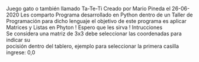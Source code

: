 Juego gato o también llamado Ta-Te-Ti
Creado por Mario Pineda el 26-06-2020
Les comparto Programa desarrollado en Python dentro de un Taller de Programación para dicho lenguaje
el objetivo de este programa es aplicar Matrices y Listas en Phyton
! Espero que les sirva !
Intrucciones  
Se considera una matriz de 3x3 debe seleccionar las coordenadas para indicar su  
pocisión dentro del tablero, ejemplo para seleccionar la primera casilla ingrese: 0,0 

         
